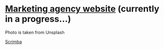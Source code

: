 # [Marketing agency website]( https://frontendella.github.io/Marketing-agency-website/) (currently in a progress...)


Photo is taken from Unsplash

[Scrimba](https://scrimba.com/learn/designbootcamp)